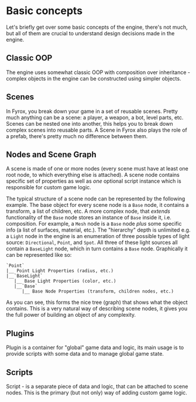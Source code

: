 # Basic concepts

Let's briefly get over some basic concepts of the engine, there's not much, but all of them are crucial to understand
design decisions made in the engine.

## Classic OOP

The engine uses somewhat classic OOP with composition over inheritance - complex objects in the engine can be constructed
using simpler objects.

## Scenes

In Fyrox, you break down your game in a set of reusable scenes. Pretty much anything can be a scene: a player, a weapon,
a bot, level parts, etc. Scenes can be nested one into another, this helps you to break down complex scenes into reusable
parts. A Scene in Fyrox also plays the role of a prefab, there's pretty much no difference between them.

## Nodes and Scene Graph

A scene is made of one or more nodes (every scene must have at least one root node, to which everything else is attached).
A scene node contains specific set of properties as well as _one_ optional script instance which is responsible for custom
game logic. 

The typical structure of a scene node can be represented by the following example. The base object for every scene node is 
a `Base` node, it contains a transform, a list of children, etc. A more complex node, that _extends_ functionality of the `Base` 
node stores an instance of `Base` inside it, i.e. composition. For example, a `Mesh` node is a `Base` node _plus_ some specific info 
(a list of surfaces, material, etc.). The "hierarchy" depth is unlimited e.g. a `Light` node in the engine is an enumeration 
of three possible types of light source: `Directional`, `Point`, and `Spot`. All three of these light sources all contain a `BaseLight` node,
which in turn contains a `Base` node. Graphically it can be represented like so:

```text
`Point`
|__ Point Light Properties (radius, etc.)
|__`BaseLight`
   |__ Base Light Properties (color, etc.)
   |__`Base`
      |__ Base Node Properties (transform, children nodes, etc.)
```

As you can see, this forms the nice tree (graph) that shows what the object contains. This is a very natural way of describing
scene nodes, it gives you the full power of building an object of any complexity.

## Plugins

Plugin is a container for "global" game data and logic, its main usage is to provide scripts with some data and to 
manage global game state.

## Scripts

Script - is a separate piece of data and logic, that can be attached to scene nodes. This is the primary (but not only)
way of adding custom game logic.


